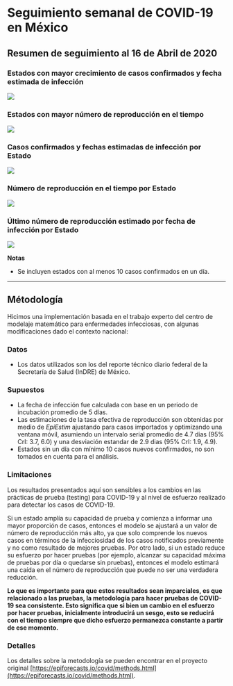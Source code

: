 # Seguimiento semanal de COVID-19 en México

## Resumen de seguimiento al 16 de Abril de 2020

### Estados con mayor crecimiento de casos confirmados y fecha estimada de infección

![](https://raw.githubusercontent.com/datoscovidmx/covid-nowcasts-mexico/master/2020-04-16/regional-summary/high_cases_plot.png)

### Estados con mayor número de reproducción en el tiempo

![](https://raw.githubusercontent.com/datoscovidmx/covid-nowcasts-mexico/master/2020-04-16/regional-summary/high_cases_rt_plot.png)

### Casos confirmados y fechas estimadas de infección por Estado

![](https://raw.githubusercontent.com/datoscovidmx/covid-nowcasts-mexico/master/2020-04-16/regional-summary/cases_plot.png)

### Número de reproducción en el tiempo por Estado

![](https://raw.githubusercontent.com/datoscovidmx/covid-nowcasts-mexico/master/2020-04-16/regional-summary/rt_plot.png)

### Último número de reproducción estimado por fecha de infección por Estado

![](https://raw.githubusercontent.com/datoscovidmx/covid-nowcasts-mexico/master/2020-04-16/regional-summary/summary_plot.png)

**Notas**
- Se incluyen estados con al menos 10 casos confirmados en un día.

---
## Métodología

Hicimos una implementación basada en el trabajo experto del centro de modelaje matemático para enfermedades infecciosas, con algunas modificaciones dado el contexto nacional:

### Datos

- Los datos utilizados son los del reporte técnico diario federal de la Secretaría de Salud (InDRE) de México.

### Supuestos

- La fecha de infección fue calculada con base en un periodo de incubación promedio de 5 días.
- Las estimaciones de la tasa efectiva de reproducción son obtenidas por medio de *EpiEstim* ajustando para casos importados y optimizando una ventana móvil, asumiendo un intervalo serial promedio de 4.7 dias (95% CrI: 3.7, 6.0) y una desviación estandar de 2.9 dias (95% CrI: 1.9, 4.9).
- Estados sin un día con mínimo 10 casos nuevos confirmados, no son tomados en cuenta para el análisis.

### Limitaciones

Los resultados presentados aquí son sensibles a los cambios en las prácticas de prueba (testing) para COVID-19 y al nivel de esfuerzo realizado para detectar los casos de COVID-19. 

Si un estado amplía su capacidad de prueba y comienza a informar una mayor proporción de casos, entonces el modelo se ajustará a un valor de número de reproducción más alto, ya que solo comprende los nuevos casos en términos de la infecciosidad de los casos notificados previamente y no como resultado de mejores pruebas. Por otro lado, si un estado reduce su esfuerzo por hacer pruebas (por ejemplo, alcanzar su capacidad máxima de pruebas por día o quedarse sin pruebas), entonces el modelo estimará una caída en el número de reproducción que puede no ser una verdadera reducción. 

**Lo que es importante para que estos resultados sean imparciales, es que relacionado a las pruebas, la metodología para hacer pruebas de COVID-19 sea consistente. Esto significa que si bien un cambio en el esfuerzo por hacer pruebas, inicialmente introducirá un sesgo, esto se reducirá con el tiempo siempre que dicho esfuerzo permanezca constante a partir de ese momento.**

### Detalles 

Los detalles sobre la metodología se pueden encontrar en el proyecto original [https://epiforecasts.io/covid/methods.html](https://epiforecasts.io/covid/methods.html).
